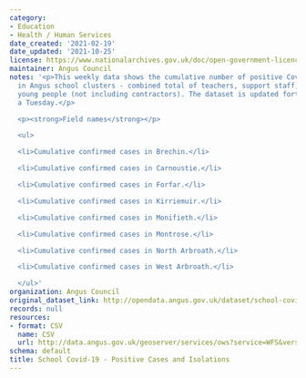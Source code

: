 ```yaml
---
category:
- Education
- Health / Human Services
date_created: '2021-02-19'
date_updated: '2021-10-25'
license: https://www.nationalarchives.gov.uk/doc/open-government-licence/version/3/
maintainer: Angus Council
notes: '<p>This weekly data shows the cumulative number of positive Covid-19 cases
  in Angus school clusters - combined total of teachers, support staff, children and
  young people (not including contractors). The dataset is updated fortnightly on
  a Tuesday.</p>

  <p><strong>Field names</strong></p>

  <ul>

  <li>Cumulative confirmed cases in Brechin.</li>

  <li>Cumulative confirmed cases in Carnoustie.</li>

  <li>Cumulative confirmed cases in Forfar.</li>

  <li>Cumulative confirmed cases in Kirriemuir.</li>

  <li>Cumulative confirmed cases in Monifieth.</li>

  <li>Cumulative confirmed cases in Montrose.</li>

  <li>Cumulative confirmed cases in North Arbroath.</li>

  <li>Cumulative confirmed cases in West Arbroath.</li>

  </ul>'
organization: Angus Council
original_dataset_link: http://opendata.angus.gov.uk/dataset/school-covid-19-positive-cases
records: null
resources:
- format: CSV
  name: CSV
  url: http://data.angus.gov.uk/geoserver/services/ows?service=WFS&version=2.0.0&request=GetFeature&typeName=services%3Aedn_schoolscovidcases2&outputFormat=csv
schema: default
title: School Covid-19 - Positive Cases and Isolations
---
```

